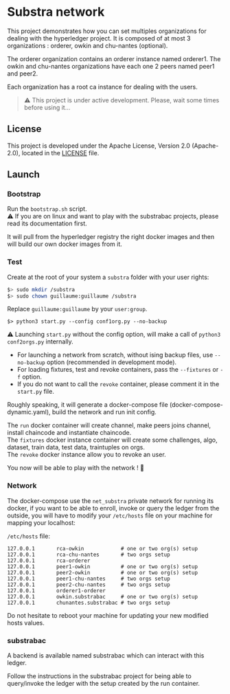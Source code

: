 # Substra network

This project demonstrates how you can set multiples organizations for dealing with the hyperledger project.
It is composed of at most 3 organizations : orderer, owkin and chu-nantes (optional).

The orderer organization contains an orderer instance named orderer1.
The owkin and chu-nantes organizations have each one 2 peers named peer1 and peer2.

Each organization has a root ca instance for dealing with the users.

> :warning: This project is under active development. Please, wait some times before using it...

## License

This project is developed under the Apache License, Version 2.0 (Apache-2.0), located in the [LICENSE](./LICENSE) file.

## Launch

### Bootstrap

Run the `bootstrap.sh` script.  
:warning: If you are on linux and want to play with the substrabac projects, please read its documentation first. 

It will pull from the hyperledger registry the right docker images and then will build our own docker images from it.

### Test

Create at the root of your system a `substra` folder with your user rights:
```bash
$> sudo mkdir /substra
$> sudo chown guillaume:guillaume /substra
```
Replace `guillaume:guillaume` by your `user:group`.

```
$> python3 start.py --config conf1org.py --no-backup
```

:warning:
Launching `start.py` without the config option, will make a call of `python3 conf2orgs.py` internally.

- For launching a network from scratch,  without ising backup files, use `--no-backup` option (recommended in development mode).  
- For loading fixtures, test and revoke containers, pass the `--fixtures` or `-f` option.  
- If you do not want to call the `revoke` container, please comment it in the `start.py` file.

Roughly speaking, it will generate a docker-compose file (docker-compose-dynamic.yaml), build the network and run init config.

The `run` docker container will create channel, make peers joins channel, install chaincode and instantiate chaincode.  
The `fixtures` docker instance container will create some challenges, algo, dataset, train data, test data, traintuples on orgs.  
The `revoke` docker instance allow you to revoke an user.  

You now will be able to play with the network ! :tada:

### Network

The docker-compose use the `net_substra` private network for running its docker, if you want to be able to enroll, invoke or query the ledger from the outside, you will have to modify your `/etc/hosts` file on your machine for mapping your localhost:

`/etc/hosts` file:
```shell
127.0.0.1       rca-owkin            # one or two org(s) setup
127.0.0.1       rca-chu-nantes       # two orgs setup
127.0.0.1       rca-orderer
127.0.0.1       peer1-owkin          # one or two org(s) setup
127.0.0.1       peer2-owkin          # one or two org(s) setup
127.0.0.1       peer1-chu-nantes     # two orgs setup
127.0.0.1       peer2-chu-nantes     # two orgs setup
127.0.0.1       orderer1-orderer
127.0.0.1       owkin.substrabac     # one or two org(s) setup
127.0.0.1       chunantes.substrabac # two orgs setup
```

Do not hesitate to reboot your machine for updating your new modified hosts values.

### substrabac

A backend is available named substrabac which can interact with this ledger.

Follow the instructions in the substrabac project for being able to query/invoke the ledger with the setup created by the run container.
